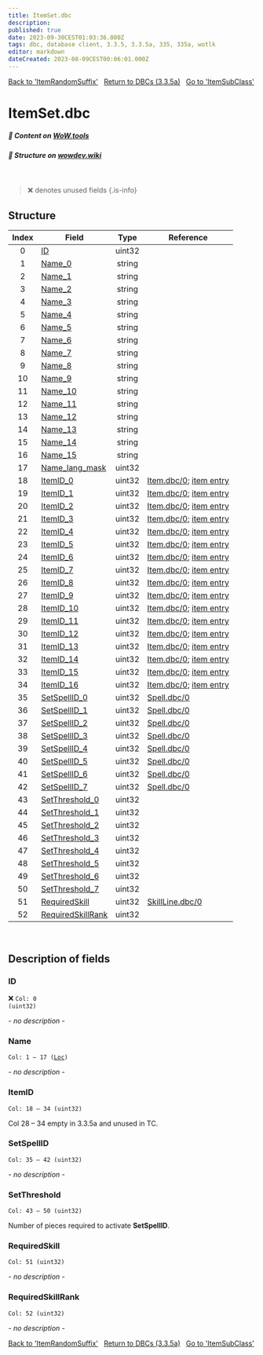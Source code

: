 ```yaml
---
title: ItemSet.dbc
description:
published: true
date: 2023-09-30CEST01:03:36.000Z
tags: dbc, database client, 3.3.5, 3.3.5a, 335, 335a, wotlk
editor: markdown
dateCreated: 2023-08-09CEST00:06:01.000Z
---
```

<a href="https://trinitycore.info/files/DBC/335/itemrandomsuffix" class="mt-5 v-btn v-btn--depressed v-btn--flat v-btn--outlined theme--light v-size--default darkblue--text text--lighten-3"><span class="v-btn__content"><i aria-hidden="true" class="v-icon notranslate v-icon--left mdi mdi-arrow-left theme--light"></i><span>Back to 'ItemRandomSuffix'</span></span></a>&nbsp;&nbsp;&nbsp;<a href="https://trinitycore.info/files/DBC/335/home" class="mt-5 v-btn v-btn--depressed v-btn--flat v-btn--outlined theme--light v-size--default darkblue--text text--lighten-3"><span class="v-btn__content"><i aria-hidden="true" class="v-icon notranslate v-icon--left mdi mdi-home-outline theme--light"></i><span>Return to DBCs (3.3.5a)</span></span></a>&nbsp;&nbsp;&nbsp;<a href="https://trinitycore.info/files/DBC/335/itemsubclass" class="mt-5 v-btn v-btn--depressed v-btn--flat v-btn--outlined theme--light v-size--default darkblue--text text--lighten-3"><span class="v-btn__content"><span>Go to 'ItemSubClass'</span><i aria-hidden="true" class="v-icon notranslate v-icon--right mdi mdi-arrow-right theme--light"></i></span></a>

# ItemSet.dbc
##### :open_book: Content on [WoW.tools](https://wow.tools/dbc/?dbc=itemset&build=3.3.5.12340)
##### :pencil: Structure on [wowdev.wiki](https://wowdev.wiki/DB/ItemSet)
&nbsp;

> :x: denotes unused fields
{.is-info}


## Structure

| Index | Field | Type | Reference |
| :---: | --- | :---: | --- |
| 0 | [ID](#id) | uint32 |  |
| 1 | [Name_0](#name) | string |  |
| 2 | [Name_1](#name) | string |  |
| 3 | [Name_2](#name) | string |  |
| 4 | [Name_3](#name) | string |  |
| 5 | [Name_4](#name) | string |  |
| 6 | [Name_5](#name) | string |  |
| 7 | [Name_6](#name) | string |  |
| 8 | [Name_7](#name) | string |  |
| 9 | [Name_8](#name) | string |  |
| 10 | [Name_9](#name) | string |  |
| 11 | [Name_10](#name) | string |  |
| 12 | [Name_11](#name) | string |  |
| 13 | [Name_12](#name) | string |  |
| 14 | [Name_13](#name) | string |  |
| 15 | [Name_14](#name) | string |  |
| 16 | [Name_15](#name) | string |  |
| 17 | [Name_lang_mask](#name) | uint32 |  |
| 18 | [ItemID_0](#itemid) | uint32 | [Item.dbc/0](/files/DBC/335/item#id); [item entry](/database/335/world/item_template#id) |
| 19 | [ItemID_1](#itemid) | uint32 | [Item.dbc/0](/files/DBC/335/item#id); [item entry](/database/335/world/item_template#id) |
| 20 | [ItemID_2](#itemid) | uint32 | [Item.dbc/0](/files/DBC/335/item#id); [item entry](/database/335/world/item_template#id) |
| 21 | [ItemID_3](#itemid) | uint32 | [Item.dbc/0](/files/DBC/335/item#id); [item entry](/database/335/world/item_template#id) |
| 22 | [ItemID_4](#itemid) | uint32 | [Item.dbc/0](/files/DBC/335/item#id); [item entry](/database/335/world/item_template#id) |
| 23 | [ItemID_5](#itemid) | uint32 | [Item.dbc/0](/files/DBC/335/item#id); [item entry](/database/335/world/item_template#id) |
| 24 | [ItemID_6](#itemid) | uint32 | [Item.dbc/0](/files/DBC/335/item#id); [item entry](/database/335/world/item_template#id) |
| 25 | [ItemID_7](#itemid) | uint32 | [Item.dbc/0](/files/DBC/335/item#id); [item entry](/database/335/world/item_template#id) |
| 26 | [ItemID_8](#itemid) | uint32 | [Item.dbc/0](/files/DBC/335/item#id); [item entry](/database/335/world/item_template#id) |
| 27 | [ItemID_9](#itemid) | uint32 | [Item.dbc/0](/files/DBC/335/item#id); [item entry](/database/335/world/item_template#id) |
| 28 | [ItemID_10](#itemid) | uint32 | [Item.dbc/0](/files/DBC/335/item#id); [item entry](/database/335/world/item_template#id) |
| 29 | [ItemID_11](#itemid) | uint32 | [Item.dbc/0](/files/DBC/335/item#id); [item entry](/database/335/world/item_template#id) |
| 30 | [ItemID_12](#itemid) | uint32 | [Item.dbc/0](/files/DBC/335/item#id); [item entry](/database/335/world/item_template#id) |
| 31 | [ItemID_13](#itemid) | uint32 | [Item.dbc/0](/files/DBC/335/item#id); [item entry](/database/335/world/item_template#id) |
| 32 | [ItemID_14](#itemid) | uint32 | [Item.dbc/0](/files/DBC/335/item#id); [item entry](/database/335/world/item_template#id) |
| 33 | [ItemID_15](#itemid) | uint32 | [Item.dbc/0](/files/DBC/335/item#id); [item entry](/database/335/world/item_template#id) |
| 34 | [ItemID_16](#itemid) | uint32 | [Item.dbc/0](/files/DBC/335/item#id); [item entry](/database/335/world/item_template#id) |
| 35 | [SetSpellID_0](#setspellid) | uint32 | [Spell.dbc/0](/files/DBC/335/spell#id) |
| 36 | [SetSpellID_1](#setspellid) | uint32 | [Spell.dbc/0](/files/DBC/335/spell#id) |
| 37 | [SetSpellID_2](#setspellid) | uint32 | [Spell.dbc/0](/files/DBC/335/spell#id) |
| 38 | [SetSpellID_3](#setspellid) | uint32 | [Spell.dbc/0](/files/DBC/335/spell#id) |
| 39 | [SetSpellID_4](#setspellid) | uint32 | [Spell.dbc/0](/files/DBC/335/spell#id) |
| 40 | [SetSpellID_5](#setspellid) | uint32 | [Spell.dbc/0](/files/DBC/335/spell#id) |
| 41 | [SetSpellID_6](#setspellid) | uint32 | [Spell.dbc/0](/files/DBC/335/spell#id) |
| 42 | [SetSpellID_7](#setspellid) | uint32 | [Spell.dbc/0](/files/DBC/335/spell#id) |
| 43 | [SetThreshold_0](#setthreshold) | uint32 |  |
| 44 | [SetThreshold_1](#setthreshold) | uint32 |  |
| 45 | [SetThreshold_2](#setthreshold) | uint32 |  |
| 46 | [SetThreshold_3](#setthreshold) | uint32 |  |
| 47 | [SetThreshold_4](#setthreshold) | uint32 |  |
| 48 | [SetThreshold_5](#setthreshold) | uint32 |  |
| 49 | [SetThreshold_6](#setthreshold) | uint32 |  |
| 50 | [SetThreshold_7](#setthreshold) | uint32 |  |
| 51 | [RequiredSkill](#requiredskill) | uint32 | [SkillLine.dbc/0](/files/DBC/335/skilllline#id) |
| 52 | [RequiredSkillRank](#requiredskillrank) | uint32 |  |
&nbsp;
## Description of fields

### ID
:x: <code>Col: 0 (uint32)</code>

*- no description -*
&nbsp;

### Name
<code>Col: 1 &ndash; 17 ([Loc](/how-to/localization))</code>

*- no description -*
&nbsp;

### ItemID
<code>Col: 18 &ndash; 34 (uint32)</code>

Col 28 &ndash; 34 empty in 3.3.5a and unused in TC.
&nbsp;

### SetSpellID
<code>Col: 35 &ndash; 42 (uint32)</code>

*- no description -*
&nbsp;

### SetThreshold
<code>Col: 43 &ndash; 50 (uint32)</code>

Number of pieces required to activate **SetSpellID**.
&nbsp;

### RequiredSkill
<code>Col: 51 (uint32)</code>

*- no description -*
&nbsp;

### RequiredSkillRank
<code>Col: 52 (uint32)</code>

*- no description -*
&nbsp;

<a href="https://trinitycore.info/files/DBC/335/itemrandomsuffix" class="mt-5 v-btn v-btn--depressed v-btn--flat v-btn--outlined theme--light v-size--default darkblue--text text--lighten-3"><span class="v-btn__content"><i aria-hidden="true" class="v-icon notranslate v-icon--left mdi mdi-arrow-left theme--light"></i><span>Back to 'ItemRandomSuffix'</span></span></a>&nbsp;&nbsp;&nbsp;<a href="https://trinitycore.info/files/DBC/335/home" class="mt-5 v-btn v-btn--depressed v-btn--flat v-btn--outlined theme--light v-size--default darkblue--text text--lighten-3"><span class="v-btn__content"><i aria-hidden="true" class="v-icon notranslate v-icon--left mdi mdi-home-outline theme--light"></i><span>Return to DBCs (3.3.5a)</span></span></a>&nbsp;&nbsp;&nbsp;<a href="https://trinitycore.info/files/DBC/335/itemsubclass" class="mt-5 v-btn v-btn--depressed v-btn--flat v-btn--outlined theme--light v-size--default darkblue--text text--lighten-3"><span class="v-btn__content"><span>Go to 'ItemSubClass'</span><i aria-hidden="true" class="v-icon notranslate v-icon--right mdi mdi-arrow-right theme--light"></i></span></a>
